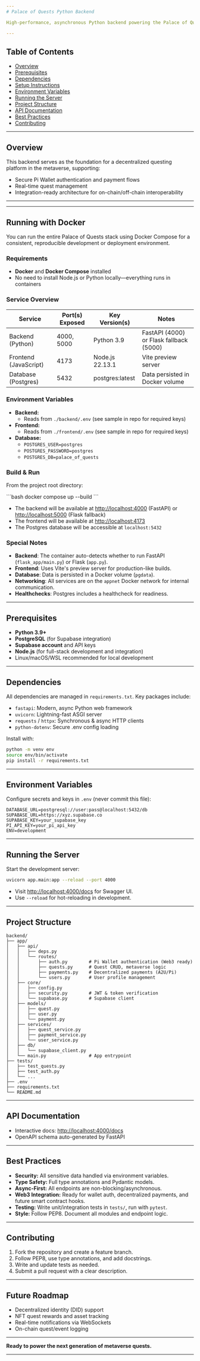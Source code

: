 ```yaml
---
# Palace of Quests Python Backend

High-performance, asynchronous Python backend powering the Palace of Quests API — designed with FastAPI for modern, scalable, and secure Web3/metaverse applications.

---
```


## Table of Contents

- [Overview](#overview)
- [Prerequisites](#prerequisites)
- [Dependencies](#dependencies)
- [Setup Instructions](#setup-instructions)
- [Environment Variables](#environment-variables)
- [Running the Server](#running-the-server)
- [Project Structure](#project-structure)
- [API Documentation](#api-documentation)
- [Best Practices](#best-practices)
- [Contributing](#contributing)

---

## Overview

This backend serves as the foundation for a decentralized questing platform in the metaverse, supporting:
- Secure Pi Wallet authentication and payment flows
- Real-time quest management
- Integration-ready architecture for on-chain/off-chain interoperability

---
---

## Running with Docker

You can run the entire Palace of Quests stack using Docker Compose for a consistent, reproducible development or deployment environment.

### Requirements
- **Docker** and **Docker Compose** installed
- No need to install Node.js or Python locally—everything runs in containers

### Service Overview
| Service               | Port(s) Exposed | Key Version(s)         | Notes                                  |
|----------------------|-----------------|------------------------|----------------------------------------|
| Backend (Python)     | 4000, 5000      | Python 3.9             | FastAPI (4000) or Flask fallback (5000) |
| Frontend (JavaScript)| 4173            | Node.js 22.13.1        | Vite preview server                    |
| Database (Postgres)  | 5432            | postgres:latest        | Data persisted in Docker volume        |

### Environment Variables
- **Backend:**
  - Reads from `./backend/.env` (see sample in repo for required keys)
- **Frontend:**
  - Reads from `./frontend/.env` (see sample in repo for required keys)
- **Database:**
  - `POSTGRES_USER=postgres`
  - `POSTGRES_PASSWORD=postgres`
  - `POSTGRES_DB=palace_of_quests`

### Build & Run

From the project root directory:

\```bash
docker compose up --build
\```

- The backend will be available at [http://localhost:4000](http://localhost:4000) (FastAPI) or [http://localhost:5000](http://localhost:5000) (Flask fallback)
- The frontend will be available at [http://localhost:4173](http://localhost:4173)
- The Postgres database will be accessible at `localhost:5432`

### Special Notes
- **Backend**: The container auto-detects whether to run FastAPI (`flask_app/main.py`) or Flask (`app.py`).
- **Frontend**: Uses Vite's preview server for production-like builds.
- **Database**: Data is persisted in a Docker volume (`pgdata`).
- **Networking**: All services are on the `appnet` Docker network for internal communication.
- **Healthchecks**: Postgres includes a healthcheck for readiness.

---



## Prerequisites

- **Python 3.9+**
- **PostgreSQL** (for Supabase integration)
- **Supabase account** and API keys
- **Node.js** (for full-stack development and integration)
- Linux/macOS/WSL recommended for local development

---

## Dependencies

All dependencies are managed in `requirements.txt`. Key packages include:
- `fastapi`: Modern, async Python web framework
- `uvicorn`: Lightning-fast ASGI server
- `requests` / `httpx`: Synchronous & async HTTP clients
- `python-dotenv`: Secure .env config loading

Install with:

```bash
python -m venv env
source env/bin/activate
pip install -r requirements.txt
```

---

## Environment Variables

Configure secrets and keys in `.env` (never commit this file):

```env
DATABASE_URL=postgresql://user:pass@localhost:5432/db
SUPABASE_URL=https://xyz.supabase.co
SUPABASE_KEY=your_supabase_key
PI_API_KEY=your_pi_api_key
ENV=development
```

---

## Running the Server

Start the development server:

```bash
uvicorn app.main:app --reload --port 4000
```

- Visit [http://localhost:4000/docs](http://localhost:4000/docs) for Swagger UI.
- Use `--reload` for hot-reloading in development.

---

## Project Structure

```
backend/
├── app/
│   ├── api/
│   │   ├── deps.py
│   │   └── routes/
│   │       ├── auth.py        # Pi Wallet authentication (Web3 ready)
│   │       ├── quests.py      # Quest CRUD, metaverse logic
│   │       ├── payments.py    # Decentralized payments (A2U/Pi)
│   │       └── users.py       # User profile management
│   ├── core/
│   │   ├── config.py
│   │   ├── security.py        # JWT & token verification
│   │   └── supabase.py        # Supabase client
│   ├── models/
│   │   ├── quest.py
│   │   ├── user.py
│   │   └── payment.py
│   ├── services/
│   │   ├── quest_service.py
│   │   ├── payment_service.py
│   │   └── user_service.py
│   ├── db/
│   │   └── supabase_client.py
│   └── main.py                # App entrypoint
├── tests/
│   ├── test_quests.py
│   ├── test_auth.py
│   └── ...
├── .env
├── requirements.txt
└── README.md
```

---

## API Documentation

- Interactive docs: [http://localhost:4000/docs](http://localhost:4000/docs)
- OpenAPI schema auto-generated by FastAPI

---

## Best Practices

- **Security:** All sensitive data handled via environment variables.
- **Type Safety:** Full type annotations and Pydantic models.
- **Async-First:** All endpoints are non-blocking/asynchronous.
- **Web3 Integration:** Ready for wallet auth, decentralized payments, and future smart contract hooks.
- **Testing:** Write unit/integration tests in `tests/`, run with `pytest`.
- **Style:** Follow PEP8. Document all modules and endpoint logic.

---

## Contributing

1. Fork the repository and create a feature branch.
2. Follow PEP8, use type annotations, and add docstrings.
3. Write and update tests as needed.
4. Submit a pull request with a clear description.

---

## Future Roadmap

- Decentralized identity (DID) support
- NFT quest rewards and asset tracking
- Real-time notifications via WebSockets
- On-chain quest/event logging

---

**Ready to power the next generation of metaverse quests.**

---
